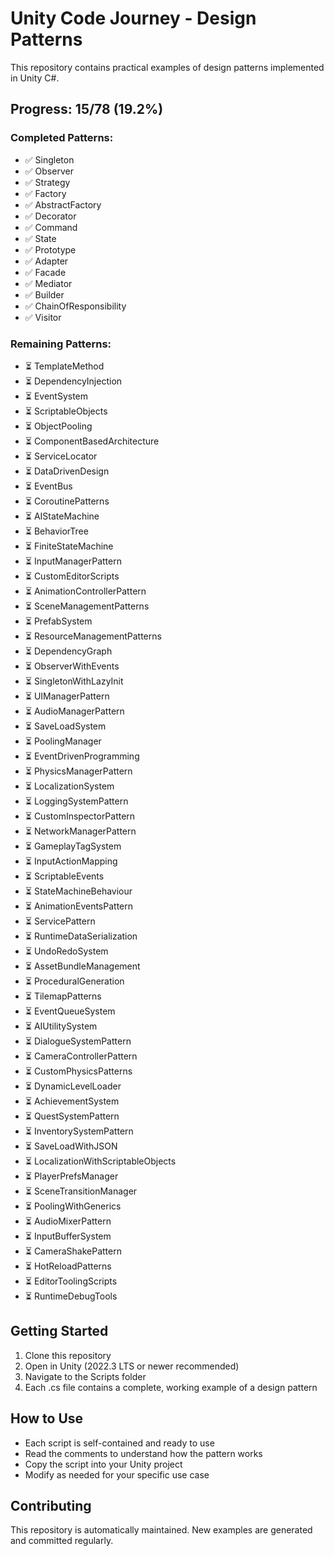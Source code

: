 # Unity Code Journey - Design Patterns

This repository contains practical examples of design patterns implemented in Unity C#.

## Progress: 15/78 (19.2%)

### Completed Patterns:
- ✅ Singleton
- ✅ Observer
- ✅ Strategy
- ✅ Factory
- ✅ AbstractFactory
- ✅ Decorator
- ✅ Command
- ✅ State
- ✅ Prototype
- ✅ Adapter
- ✅ Facade
- ✅ Mediator
- ✅ Builder
- ✅ ChainOfResponsibility
- ✅ Visitor

### Remaining Patterns:
- ⏳ TemplateMethod
- ⏳ DependencyInjection
- ⏳ EventSystem
- ⏳ ScriptableObjects
- ⏳ ObjectPooling
- ⏳ ComponentBasedArchitecture
- ⏳ ServiceLocator
- ⏳ DataDrivenDesign
- ⏳ EventBus
- ⏳ CoroutinePatterns
- ⏳ AIStateMachine
- ⏳ BehaviorTree
- ⏳ FiniteStateMachine
- ⏳ InputManagerPattern
- ⏳ CustomEditorScripts
- ⏳ AnimationControllerPattern
- ⏳ SceneManagementPatterns
- ⏳ PrefabSystem
- ⏳ ResourceManagementPatterns
- ⏳ DependencyGraph
- ⏳ ObserverWithEvents
- ⏳ SingletonWithLazyInit
- ⏳ UIManagerPattern
- ⏳ AudioManagerPattern
- ⏳ SaveLoadSystem
- ⏳ PoolingManager
- ⏳ EventDrivenProgramming
- ⏳ PhysicsManagerPattern
- ⏳ LocalizationSystem
- ⏳ LoggingSystemPattern
- ⏳ CustomInspectorPattern
- ⏳ NetworkManagerPattern
- ⏳ GameplayTagSystem
- ⏳ InputActionMapping
- ⏳ ScriptableEvents
- ⏳ StateMachineBehaviour
- ⏳ AnimationEventsPattern
- ⏳ ServicePattern
- ⏳ RuntimeDataSerialization
- ⏳ UndoRedoSystem
- ⏳ AssetBundleManagement
- ⏳ ProceduralGeneration
- ⏳ TilemapPatterns
- ⏳ EventQueueSystem
- ⏳ AIUtilitySystem
- ⏳ DialogueSystemPattern
- ⏳ CameraControllerPattern
- ⏳ CustomPhysicsPatterns
- ⏳ DynamicLevelLoader
- ⏳ AchievementSystem
- ⏳ QuestSystemPattern
- ⏳ InventorySystemPattern
- ⏳ SaveLoadWithJSON
- ⏳ LocalizationWithScriptableObjects
- ⏳ PlayerPrefsManager
- ⏳ SceneTransitionManager
- ⏳ PoolingWithGenerics
- ⏳ AudioMixerPattern
- ⏳ InputBufferSystem
- ⏳ CameraShakePattern
- ⏳ HotReloadPatterns
- ⏳ EditorToolingScripts
- ⏳ RuntimeDebugTools


## Getting Started

1. Clone this repository
2. Open in Unity (2022.3 LTS or newer recommended)
3. Navigate to the Scripts folder
4. Each .cs file contains a complete, working example of a design pattern

## How to Use

- Each script is self-contained and ready to use
- Read the comments to understand how the pattern works
- Copy the script into your Unity project
- Modify as needed for your specific use case

## Contributing

This repository is automatically maintained. New examples are generated and committed regularly.
